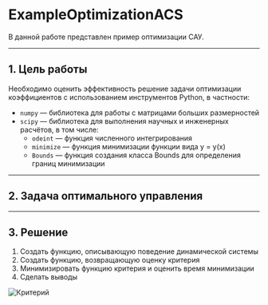 # ExampleOptimizationACS
В данной работе представлен пример оптимизации САУ.

---

## 1. Цель работы

Необходимо оценить эффективность решение задачи оптимизации коэффициентов с использованием инструментов Python, в частности:
- `numpy` — библиотека для работы с матрицами больших размерностей
- `scipy` — библиотека для выполнения научных и инженерных расчётов, в том числе:
    - `odeint` — функция численного интегрирования
    - `minimize` — функция минимизации функции вида y = y(x)
    - `Bounds` — функция создания класса Bounds для определения границ минимизации
    
---

## 2. Задача оптимального управления



---

## 3. Решение

1. Создать функцию, описывающую поведение динамической системы
2. Создать функцию, возвращающую оценку критерия
3. Минимизировать функцию критерия и оценить время минимизации
4. Сделать выводы

![Критерий](https://www.overleaf.com/project/60b77ad73ee2ff11b2b845ba/file/60c11a14793a5680540402c5)